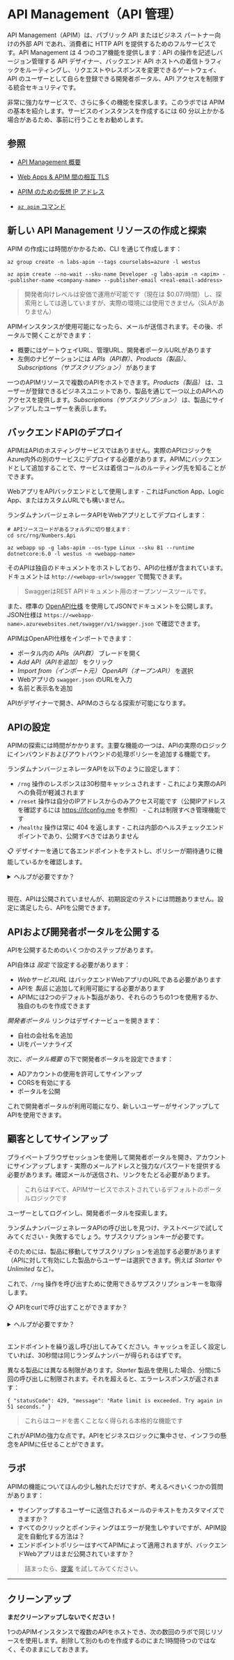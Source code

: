 # API Management（API 管理）

API Management（APIM）は、パブリック API またはビジネス パートナー向けの外部 API であれ、消費者に HTTP API を提供するためのフルサービスです。API Management は 4 つのコア機能を提供します：API の操作を記述しバージョン管理する API デザイナー、バックエンド API ホストへの着信トラフィックをルーティングし、リクエストやレスポンスを変更できるゲートウェイ、API のユーザーとして自らを登録できる開発者ポータル、API アクセスを制限する統合セキュリティです。

非常に強力なサービスで、さらに多くの機能を探求します。このラボでは APIM の基本を紹介します。サービスのインスタンスを作成するには 60 分以上かかる場合があるため、事前に行うことをお勧めします。

## 参照

- [API Management 概要](https://learn.microsoft.com/en-us/azure/api-management/api-management-key-concepts)

- [Web Apps & APIM 間の相互 TLS](https://learn.microsoft.com/en-us/azure/api-management/api-management-howto-mutual-certificates)

- [APIM のための仮想 IP アドレス](https://learn.microsoft.com/en-us/azure/api-management/api-management-howto-ip-addresses)

- [`az apim` コマンド](https://learn.microsoft.com/en-us/cli/azure/apim?view=azure-cli-latest)

## 新しい API Management リソースの作成と探索

APIM の作成には時間がかかるため、CLI を通じて作成します：



```
az group create -n labs-apim --tags courselabs=azure -l westus

az apim create --no-wait --sku-name Developer -g labs-apim -n <apim> --publisher-name <company-name> --publisher-email <real-email-address> 
```

> 開発者向けレベルは安価で運用が可能です（現在は $0.07/時間）し、探索用としては適していますが、実際の環境には使用できません（SLAがありません）

APIMインスタンスが使用可能になったら、メールが送信されます。その後、ポータルで開くことができます：

- 概要にはゲートウェイURL、管理URL、開発者ポータルURLがあります
- 左側のナビゲーションには _APIs（API群）_、_Products（製品）_、_Subscriptions（サブスクリプション）_ があります

一つのAPIMリソースで複数のAPIをホストできます。_Products（製品）_ は、ユーザーが登録できるビジネスユニットであり、製品を通じて一つ以上のAPIへのアクセスを提供します。_Subscriptions（サブスクリプション）_ は、製品にサインアップしたユーザーを表示します。

## バックエンドAPIのデプロイ

APIMはAPIのホスティングサービスではありません。実際のAPIロジックをAzure内外の別のサービスにデプロイする必要があります。APIMにバックエンドとして追加することで、サービスは着信コールのルーティング先を知ることができます。

WebアプリをAPIバックエンドとして使用します - これはFunction App、Logic App、またはカスタムURLでも構いません。

ランダムナンバージェネレータAPIをWebアプリとしてデプロイします：



``` 
# APIソースコードがあるフォルダに切り替えます：
cd src/rng/Numbers.Api

az webapp up -g labs-apim --os-type Linux --sku B1 --runtime dotnetcore:6.0 -l westus -n <webapp-name>
```


そのAPIは独自のドキュメントをホストしており、APIの仕様が含まれています。ドキュメントは `http://<webapp-url>/swagger` で閲覧できます。

> SwaggerはREST APIドキュメント用のオープンソースツールです。

また、標準の [OpenAPI仕様](https://www.openapis.org) を使用してJSONでドキュメントを公開します。JSON仕様は `https://<webapp-name>.azurewebsites.net/swagger/v1/swagger.json` で確認できます。

APIMはOpenAPI仕様をインポートできます：

- ポータル内の _APIs（API群）_ ブレードを開く
- _Add API（APIを追加）_ をクリック
- _Import from（インポート元）_ _OpenAPI（オープンAPI）_ を選択
- Webアプリの `swagger.json` のURLを入力
- 名前と表示名を追加

APIがデザイナーで開き、APIMのさらなる探索が可能になります。

## APIの設定

APIMの探索には時間がかかります。主要な機能の一つは、APIの実際のロジックにインバウンドおよびアウトバウンドの処理ポリシーを追加する機能です。

ランダムナンバージェネレータAPIを以下のように設定します：

- `/rng` 操作のレスポンスは30秒間キャッシュされます - これにより実際のAPIへの負荷が軽減されます
- `/reset` 操作は自分のIPアドレスからのみアクセス可能です（公開IPアドレスを確認するには https://ifconfig.me を参照） - これは制限すべき管理機能です
- `/healthz` 操作は常に 404 を返します - これは内部のヘルスチェックエンドポイントであり、公開すべきではありません

📋 デザイナーを通じて各エンドポイントをテストし、ポリシーが期待通りに機能しているかを確認します。

<details>
  <summary>ヘルプが必要ですか？</summary>

各操作に _入力処理_ ポリシーを追加する必要があります。IPアドレスのフィルタリングやレスポンスのキャッシュは、UIで見つけられる標準的なポリシーです。

APIを呼び出す代わりにカスタムレスポンスを返すには、_その他のポリシー_ にエントリを追加する必要があります - これは少々扱いにくいXMLビューですが、必要な機能を追加するスニペットがあります。XML内の正しい位置にスニペットを追加してください。

</details><br/>

現在、APIは公開されていませんが、初期設定のテストには問題ありません。設定に満足したら、APIを公開できます。

## APIおよび開発者ポータルを公開する

APIを公開するためのいくつかのステップがあります。

API自体は _設定_ で設定する必要があります：

- _WebサービスURL_ はバックエンドWebアプリのURLである必要があります
- APIを _製品_ に追加して利用可能にする必要があります
- APIMには2つのデフォルト製品があり、それらのうちの1つを使用するか、独自のものを作成できます

_開発者ポータル_ リンクはデザイナービューを開きます：

- 自社の会社名を追加
- UIをパーソナライズ

次に、_ポータル概要_ の下で開発者ポータルを設定できます：

- ADアカウントの使用を許可してサインアップ
- CORSを有効にする
- ポータルを公開

これで開発者ポータルが利用可能になり、新しいユーザーがサインアップしてAPIを使用できます。

## 顧客としてサインアップ

プライベートブラウザセッションを使用して開発者ポータルを開き、アカウントにサインアップします - 実際のメールアドレスと強力なパスワードを提供する必要があります。確認メールが送信され、リンクをたどる必要があります。

> これらはすべて、APIMサービスでホストされているデフォルトのポータルロジックです

ユーザーとしてログインし、開発者ポータルを探索します。

ランダムナンバージェネレータAPIの呼び出しを見つけ、テストページで試してみてください - 失敗するでしょう。サブスクリプションキーが必要です。

そのためには、製品に移動してサブスクリプションを追加する必要があります（APIに対して有効にした製品からユーザーは選択できます。例えば _Starter_ や _Unlimited_ など）。

これで、`/rng` 操作を呼び出すために使用できるサブスクリプションキーを取得します。

📋 APIをcurlで呼び出すことができますか？

<details>
  <summary>ヘルプが必要ですか？</summary>

テストページには、curlを含むAPIの呼び出し方法がいくつか示されています。コマンドは次のようになり、サブスクリプションキーが含まれます：


```
curl "https://<apim-name>.net/<api-name>/rng" -H "Ocp-Apim-Subscription-Key: <suscription-key>"
```


</details><br />

エンドポイントを繰り返し呼び出してみてください。キャッシュを正しく設定していれば、30秒間は同じランダムナンバーが得られるはずです。

異なる製品には異なる制限があります。_Starter_ 製品を使用した場合、分間に5回の呼び出しに制限されます。それを超えると、エラーレスポンスが返されます：


```
{ "statusCode": 429, "message": "Rate limit is exceeded. Try again in 51 seconds." }
```

> これらはコードを書くことなく得られる本格的な機能です

これがAPIMの強力な点です。APIをビジネスロジックに集中させ、インフラの懸念をAPIMに任せることができます。

## ラボ

APIMの機能についてほんの少し触れただけですが、考えるべきいくつかの質問があります：

- サインアップするユーザーに送信されるメールのテキストをカスタマイズできますか？
- すべてのクリックとポインティングはエラーが発生しやすいですが、APIM設定を自動化する方法は？
- エンドポイントポリシーはすべてAPIMによって適用されますが、バックエンドWebアプリはまだ公開されていますか？

> 詰まったら、[提案](suggestions_jp.md) を試してみてください。
___

## クリーンアップ

**まだクリーンアップしないでください！**

1つのAPIMインスタンスで複数のAPIをホストでき、次の数回のラボで同じリソースを使用します。削除して別のものを作成するのにまた1時間待つのではなく、そのままにしておきます。

